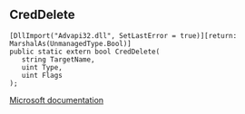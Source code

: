 ## CredDelete

```
[DllImport("Advapi32.dll", SetLastError = true)][return: MarshalAs(UnmanagedType.Bool)]
public static extern bool CredDelete(
   string TargetName,
   uint Type,
   uint Flags
);
```

[Microsoft documentation](https://docs.microsoft.com/en-us/windows/win32/api/wincred/nf-wincred-creddeletea)
